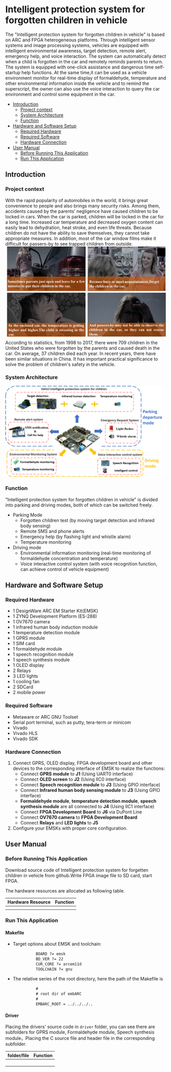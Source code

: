 # Intelligent protection system for forgotten children in vehicle
The "Intelligent protection system for forgotten children in vehicle" is based on ARC and FPGA heterogeneous platforms. Through intelligent sensor systems and image processing systems, vehicles are equipped with intelligent environmental awareness, target detection, remote alert, emergency help, and voice interaction. The system can automatically detect when a child is forgotten in the car and remotely reminds parents to return. The system is equipped with one-click assistance and dangerous time self-startup help functions. At the same time,it can be used as a vehicle environment monitor for real-time display of formaldehyde, temperature and other environmental information inside the vehicle and to remind the superscript, the owner can also use the voice interaction to query the car environment and control some equipment in the car.
* [Introduction](#introduction)
  * [Project context](#project-context)
  * [System Architecture](#system-architecture)
  * [Function](#function)
* [Hardware and Software Setup](#hardware-and-software-setup)
  * [Required Hardware](#required-hardware)
  * [Required Software](#required-software)
  * [Hardware Connection](#hardware-connection)
* [User Manual](#user-manual)
  * [Before Running This Application](#before-running-this-application)
  * [Run This Application](#run-this-application)
## Introduction
### Project context
With the rapid popularity of automobiles in the world, it brings great convenience to people and also brings many security risks. Among them, accidents caused by the parents’ negligence have caused children to be locked in cars. When the car is parked, children will be locked in the car for a long time. Increased car temperature and decreased oxygen content can easily lead to dehydration, heat stroke, and even life threats. Because children do not have the ability to save themselves, they cannot take appropriate measures. In addition, most of the car window films make it difficult for passers-by to see trapped children from outside.
![0](https://github.com/pfli07/tiny-yolo/blob/master/Project%20context.png)
According to statistics, from 1998 to 2017, there were 709 children in the United States who were forgotten by the parents and caused death in the car. On average, 37 children died each year. In recent years, there have been similar situations in China. It has important practical significance to solve the problem of children's safety in the vehicle.
### System Architecture
![00](https://github.com/pfli07/tiny-yolo/blob/master/yingwen1.png)
### Function
"Intelligent protection system for forgotten children in vehicle" is divided into parking and driving modes, both of which can be switched freely. 
* Parking Mode
  * Forgotten children test (by moving target detection and infrared body sensing)
  * Remote SMS and phone alerts
  * Emergency help (by flashing light and whistle alarm)
  * Temperature monitoring
* Driving mode
  * Environmental information monitoring (real-time monitoring of formaldehyde concentration and temperature)
  * Voice interactive control system (with voice recognition function, can achieve control of vehicle equipment)
## Hardware and Software Setup
### Required Hardware
* 1 DesignWare ARC EM Starter Kit(EMSK)
* 1 ZYNQ Development Platform (ES-288)
* 1 OV7670 camera
* 1 infrared human body induction module
* 1 temperature detection module
* 1 GPRS module
* 1 SIM card
* 1 formaldehyde module
* 1 speech recognition module
* 1 speech synthesis module
* 1 OLED display
* 2 Relays
* 3 LED lights
* 1 cooling fan
* 2 SDCard
* 2 mobile power
### Required Software
* Metaware or ARC GNU Toolset
* Serial port terminal, such as putty, tera-term or minicom
* Vivado
* Vivado HLS
* Vivado SDK
### Hardware Connection
1. Connect GPRS, OLED display, FPGA development board and other devices to the corresponding interface of EMSK to realize the functions:
   - Connect **GPRS module** to **J1** (Using UART0 interface)
   - Connect **OLED screen** to **J2** (Using IIC0 interface)
   - Connect **Speech recognition module** to **J3** (Using GPIO interface)
   - Connect **Infrared human body sensing module** to **J3** (Using GPIO interface)
   - **Formaldehyde module**, **temperature detection module**, **speech synthesis module** are all connected to **J4** (Using IIC1 interface)
   - Connect **FPGA Development Board** to **J6** via DuPont Line
   - Connect **OV7670 camera** to **FPGA Development Board**
   - Connect **Relays** and **LED lights** to **J5**
2. Configure your EMSKs with proper core configuration.
## User Manual
### Before Running This Application
Download source code of Intelligent protection system for forgetten children in vehicle from github.Write FPGA image file to SD card, start FPGA.

The hardware resources are allocated as following table.

|  Hardware Resource  |            Function                                           |   
| ------------------- | ------------------------------------------------------------- |
|                     |                                                               |
|                     |                                                               |

### Run This Application


#### Makefile
- Target options about EMSK and toolchain:

                BOARD ?= emsk
                BD_VER ?= 22
                CUR_CORE ?= arcem11d
                TOOLCHAIN ?= gnu
                
- The relative series of the root directory, here the path of the Makefile is 

                #
                # root dir of embARC
                #
                EMBARC_ROOT = ../../../..
                
#### Driver
Placing the drivers' source code in `driver` folder, you can see there are subfolders for GPRS module, Formaldehyde module, Speech synthesis module，Placing the C source file and header file in the corresponding subfolder.

|  folder/file        |            Function           |
| ------------------- | ------------------------------|
|                     |                               |
|                     |                               |
|                     |                               |
|                     |                               |

